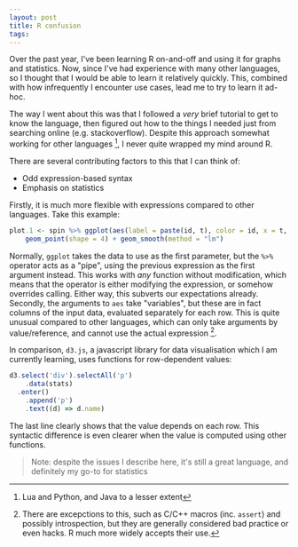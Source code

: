 ```yaml
---
layout: post
title: R confusion
tags:
---
```


Over the past year, I've been learning R on-and-off and using it for graphs and statistics. Now, since I've had experience with many other languages, so I thought that I would be able to learn it relatively quickly. This, combined with how infrequently I encounter use cases, lead me to try to learn it ad-hoc.

The way I went about this was that I followed a *very* brief tutorial to get to know the language, then figured out how to the things I needed just from searching online (e.g. stackoverflow). Despite this approach somewhat working for other languages [^1], I never quite wrapped my mind around R.

[^1]: Lua and Python, and Java to a lesser extent

There are several contributing factors to this that I can think of:

- Odd expression-based syntax
- Emphasis on statistics

Firstly, it is much more flexible with expressions compared to other languages. Take this example:

```r
plot.1 <- spin %>% ggplot(aes(label = paste(id, t), color = id, x = t, y = ang)) +
	geom_point(shape = 4) + geom_smooth(method = "lm")
```

Normally, `ggplot` takes the data to use as the first parameter, but the `%>%` operator acts as a "pipe", using the previous expression as the first argument instead. This works with *any* function without modification, which means that the operator is either modifying the expression, or somehow overrides calling. Either way, this subverts our expectations already. Secondly, the arguments to `aes` take "variables", but these are in fact columns of the input data, evaluated separately for each row. This is quite unusual compared to other languages, which can only take arguments by value/reference, and cannot use the actual expression [^2].

[^2]: There are excepctions to this, such as C/C++ macros (inc. `assert`) and possibly introspection, but they are generally considered bad practice or even hacks. R much more widely accepts their use.

In comparison, `d3.js`, a javascript library for data visualisation which I am currently learning, uses functions for row-dependent values:

```javascript
d3.select('div').selectAll('p')
    .data(stats)
  .enter()
    .append('p')
    .text((d) => d.name)
```

The last line clearly shows that the value depends on each row. This syntactic difference is even clearer when the value is computed using other functions.


> Note: despite the issues I describe here, it's still a great language, and definitely my go-to for statistics
